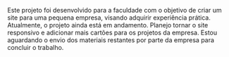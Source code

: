  Este projeto foi desenvolvido para a faculdade com o objetivo de criar um site para uma pequena empresa, visando adquirir experiência prática. Atualmente, o projeto ainda está em andamento. Planejo tornar o site responsivo e adicionar mais cartões para os projetos da empresa. Estou aguardando o envio dos materiais restantes por parte da empresa para concluir o trabalho.
